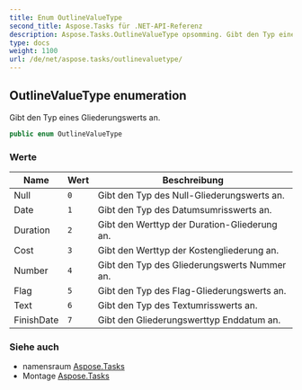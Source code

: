 ```yaml
---
title: Enum OutlineValueType
second_title: Aspose.Tasks für .NET-API-Referenz
description: Aspose.Tasks.OutlineValueType opsomming. Gibt den Typ eines Gliederungswerts an.
type: docs
weight: 1100
url: /de/net/aspose.tasks/outlinevaluetype/
---
```

## OutlineValueType enumeration

Gibt den Typ eines Gliederungswerts an.

```csharp
public enum OutlineValueType
```

### Werte

| Name | Wert | Beschreibung |
| --- | --- | --- |
| Null | `0` | Gibt den Typ des Null-Gliederungswerts an. |
| Date | `1` | Gibt den Typ des Datumsumrisswerts an. |
| Duration | `2` | Gibt den Werttyp der Duration-Gliederung an. |
| Cost | `3` | Gibt den Werttyp der Kostengliederung an. |
| Number | `4` | Gibt den Typ des Gliederungswerts Nummer an. |
| Flag | `5` | Gibt den Typ des Flag-Gliederungswerts an. |
| Text | `6` | Gibt den Typ des Textumrisswerts an. |
| FinishDate | `7` | Gibt den Gliederungswerttyp Enddatum an. |

### Siehe auch

* namensraum [Aspose.Tasks](../../aspose.tasks/)
* Montage [Aspose.Tasks](../../)


